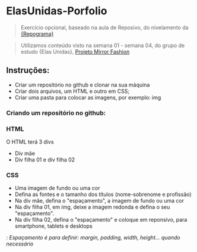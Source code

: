 # ElasUnidas-Porfolio

>Exercício opcional, baseado na aula de Reposivo, do nivelamento da <a href="https://github.com/reprograma" target="blank">{Repograma}</a>

>Utilizamos conteúdo visto na semana 01 - semana 04, do grupo de estudo {Elas Unidas}, <a href="https://github.com/radharay/ElasUnidas-ProjetoMirrorFashion" target="blank">Projeto Mirror Fashion</a>

<h2>Instruções:</h2>
<ul>
  <li>Criar um repositório no github e clonar na sua máquina</li>
  <li>Criar dois arquivos, um HTML e outro em CSS;</li>
  <li>Criar uma pasta para colocar as imagens, por exemplo: img</li>
 </ul>
 
 <h3>Criando um repositório no github:</h3>
 
 <h3>HTML</h3>
 <p>O HTML terá 3 divs</p>
<ul>
  <li>Div mãe</li>
  <li>Div filha 01 e div filha 02</li>
 </ul>
 
 <h3>CSS</h3>
 <ul>
  <li>Uma imagem de fundo ou uma cor</li>
  <li>Defina as fontes e o tamanho dos títulos (nome-sobrenome e profissão)</li>
  <li>Na div mãe, defina o "espaçamento", a imagem de fundo ou uma cor</li>
  <li>Na div filha 01, em img, deixe a imagem redonda e  defina o seu "espaçamento".</li>
  <li>Na div filha 02, defina o "espaçamento" e coloque em reponsivo, para smartphone, tablets e desktops</li>
  </ul>
  
<p><em>: Espaçamento é para definir: margin, padding, width, height... quando necessário</p>
